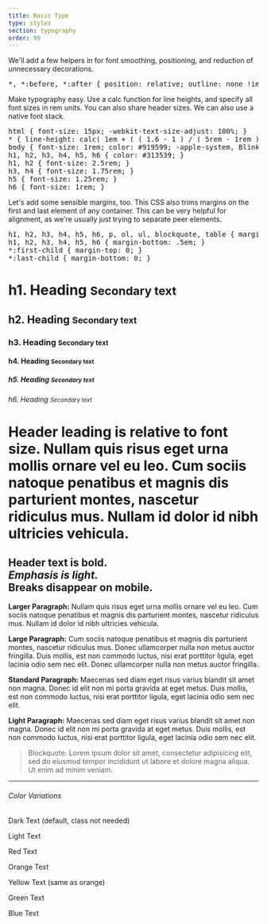 ```yaml
---
title: Basic Type
type: styles
section: typography
order: 99
---
```



<p>We'll add a few helpers in for font smoothing, positioning, and reduction of unnecessary decorations.</p>
<pre class="highlight">
*, *:before, *:after { position: relative; outline: none !important; text-rendering: optimizeLegibility; -webkit-font-smoothing: antialiased; -moz-osx-font-smoothing: grayscale; font-smoothing: grayscale; }
</pre>

<p>Make typography easy. Use a calc function for line heights, and specify all font sizes in rem units. You can also share header sizes. We can also use a native font stack.</p>
<pre class="highlight">
html { font-size: 15px; -webkit-text-size-adjust: 100%; }
* { line-height: calc( 1em + ( ( 1.6 - 1 ) / ( 5rem - 1rem ) ) * ( 5rem - 1em ) ); }
body { font-size: 1rem; color: #919599; -apple-system, BlinkMacSystemFont, "Segoe UI", Roboto, Oxygen, Ubuntu, Cantarell, "Fira Sans", "Droid Sans", "Helvetica Neue", Helvetica, Arial, sans-serif; }
h1, h2, h3, h4, h5, h6 { color: #313539; }
h1, h2 { font-size: 2.5rem; }
h3, h4 { font-size: 1.75rem; }
h5 { font-size: 1.25rem; }
h6 { font-size: 1rem; }
</pre>

<p>Let's add some sensible margins, too. This CSS also trims margins on the first and last element of any container. This can be very helpful for alignment, as we're usually just trying to separate peer elements.</p>
<pre class="highlight">
h1, h2, h3, h4, h5, h6, p, ol, ul, blockquote, table { margin: 1.5em 0; }
h1, h2, h3, h4, h5, h6 { margin-bottom: .5em; }
*:first-child { margin-top: 0; }
*:last-child { margin-bottom: 0; }
</pre>


<h1>h1. Heading <small>Secondary text</small></h1>
<h2>h2. Heading <small>Secondary text</small></h2>
<h3>h3. Heading <small>Secondary text</small></h3>
<h4>h4. Heading <small>Secondary text</small></h4>
<h5>h5. Heading <small>Secondary text</small></h5>
<h6>h6. Heading <small>Secondary text</small></h6>

<h1>Header leading is relative to font size. Nullam quis risus eget urna mollis ornare vel eu leo. Cum sociis natoque penatibus et magnis dis parturient montes, nascetur ridiculus mus. Nullam id dolor id nibh ultricies vehicula.</h1>

<h2>Header text is bold. <br/><em>Emphasis is light.</em> <br/>Breaks disappear on mobile.</h2>

<p class="text-larger"><strong>Larger Paragraph:</strong> Nullam quis risus eget urna mollis ornare vel eu leo. Cum sociis natoque penatibus et magnis dis parturient montes, nascetur ridiculus mus. Nullam id dolor id nibh ultricies vehicula.</p>

<p class="text-large"><strong>Large Paragraph:</strong> Cum sociis natoque penatibus et magnis dis parturient montes, nascetur ridiculus mus. Donec ullamcorper nulla non metus auctor fringilla. Duis mollis, est non commodo luctus, nisi erat porttitor ligula, eget lacinia odio sem nec elit. Donec ullamcorper nulla non metus auctor fringilla.</p>

<p><strong>Standard Paragraph:</strong> Maecenas sed diam eget risus varius blandit sit amet non magna. Donec id elit non mi porta gravida at eget metus. Duis mollis, est non commodo luctus, nisi erat porttitor ligula, eget lacinia odio sem nec elit.</p>

<p class="text-light"><strong>Light Paragraph:</strong> Maecenas sed diam eget risus varius blandit sit amet non magna. Donec id elit non mi porta gravida at eget metus. Duis mollis, est non commodo luctus, nisi erat porttitor ligula, eget lacinia odio sem nec elit.</p>

<blockquote>Blockquote: Lorem ipsum dolor sit amet, consectetur adipisicing elit, sed do eiusmod tempor incididunt ut labore et dolore magna aliqua. Ut enim ad minim veniam.</blockquote>

---

<h6>Color Variations</h6>

<p class="text-dark">Dark Text <span class="text-light text-italic">(default, class not needed)</span></p>
<p class="text-light">Light Text</p>
<p class="text-red">Red Text</p>
<p class="text-orange">Orange Text</p>
<p class="text-yellow">Yellow Text <span class="text-light text-italic">(same as orange)</span></p>
<p class="text-green">Green Text</p>
<p class="text-blue">Blue Text</p>



